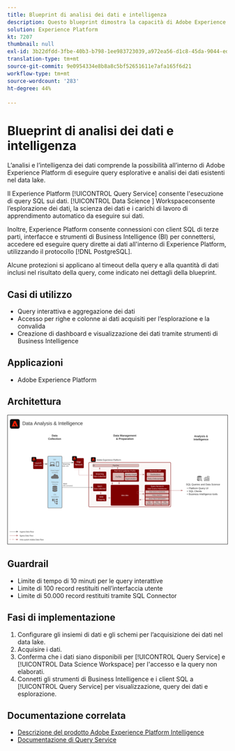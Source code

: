```yaml
---
title: Blueprint di analisi dei dati e intelligenza
description: Questo blueprint dimostra la capacità di Adobe Experience Platform di eseguire query esplorative e analisi dei dati presenti nel data lake.
solution: Experience Platform
kt: 7207
thumbnail: null
exl-id: 3b22dfdd-3fbe-40b3-b798-1ee983723039,a972ea56-d1c8-45da-9044-ed31222a2441
translation-type: tm+mt
source-git-commit: 9e0954334e8b8a8c5bf52651611e7afa165f6d21
workflow-type: tm+mt
source-wordcount: '283'
ht-degree: 44%

---
```


# Blueprint di analisi dei dati e intelligenza

L’analisi e l’intelligenza dei dati comprende la possibilità all’interno di Adobe Experience Platform di eseguire query esplorative e analisi dei dati esistenti nel data lake.

Il Experience Platform [!UICONTROL Query Service] consente l&#39;esecuzione di query SQL sui dati. [!UICONTROL Data Science ] Workspaceconsente l’esplorazione dei dati, la scienza dei dati e i carichi di lavoro di apprendimento automatico da eseguire sui dati.

Inoltre, Experience Platform consente connessioni con client SQL di terze parti, interfacce e strumenti di Business Intelligence (BI) per connettersi, accedere ed eseguire query dirette ai dati all&#39;interno di Experience Platform, utilizzando il protocollo [!DNL PostgreSQL].

Alcune protezioni si applicano al timeout della query e alla quantità di dati inclusi nel risultato della query, come indicato nei dettagli della blueprint.

## Casi di utilizzo

* Query interattiva e aggregazione dei dati
* Accesso per righe e colonne ai dati acquisiti per l’esplorazione e la convalida
* Creazione di dashboard e visualizzazione dei dati tramite strumenti di Business Intelligence

## Applicazioni

* Adobe Experience Platform

## Architettura

<img src="assets/data_exploration.svg" alt="Architettura di riferimento per il blueprint per esplorazione e reporting dei dati aziendali" style="border:1px solid #4a4a4a" />

## Guardrail

* Limite di tempo di 10 minuti per le query interattive
* Limite di 100 record restituiti nell’interfaccia utente
* Limite di 50.000 record restituiti tramite SQL Connector

## Fasi di implementazione

1. Configurare gli insiemi di dati e gli schemi per l’acquisizione dei dati nel data lake.
1. Acquisire i dati.
1. Conferma che i dati siano disponibili per [!UICONTROL Query Service] e [!UICONTROL Data Science Workspace] per l&#39;accesso e la query non elaborati.
1. Connetti gli strumenti di Business Intelligence e i client SQL a [!UICONTROL Query Service] per visualizzazione, query dei dati e esplorazione.

## Documentazione correlata

* [Descrizione del prodotto Adobe Experience Platform Intelligence](https://helpx.adobe.com/it/legal/product-descriptions/adobe-experience-platform-intelligence---product-description.html)
* [Documentazione di Query Service](https://experienceleague.adobe.com/docs/experience-platform/query/home.html?lang=it)
